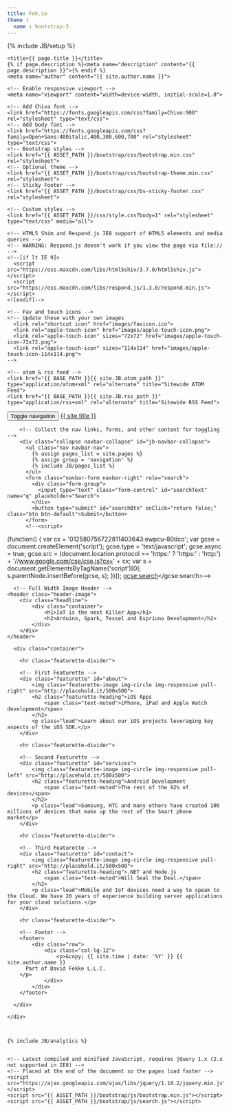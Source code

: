 ```yaml
---
title: Fek.io
theme :
  name : bootstrap-3
---
```

{% include JB/setup %}

<html lang="en">
  <head>
    <meta charset="utf-8">
    <meta http-equiv="X-UA-Compatible" content="IE=edge">

    <title>{{ page.title }}</title>
    {% if page.description %}<meta name="description" content="{{ page.description }}">{% endif %}
    <meta name="author" content="{{ site.author.name }}">

    <!-- Enable responsive viewport -->
    <meta name="viewport" content="width=device-width, initial-scale=1.0">
    
    <!-- Add Chiva font -->
    <link href="https://fonts.googleapis.com/css?family=Chivo:900" rel="stylesheet" type="text/css">
    <!-- Add body font -->
    <link href="https://fonts.googleapis.com/css?family=Open+Sans:400italic,400,300,600,700" rel="stylesheet" type="text/css">
    <!-- Bootstrap styles -->
    <link href="{{ ASSET_PATH }}/bootstrap/css/bootstrap.min.css" rel="stylesheet">
    <!-- Optional theme -->
    <link href="{{ ASSET_PATH }}/bootstrap/css/bootstrap-theme.min.css" rel="stylesheet">
    <!-- Sticky Footer -->
    <link href="{{ ASSET_PATH }}/bootstrap/css/bs-sticky-footer.css" rel="stylesheet">
    
    <!-- Custom styles -->
    <link href="{{ ASSET_PATH }}/css/style.css?body=1" rel="stylesheet" type="text/css" media="all">

    <!-- HTML5 Shim and Respond.js IE8 support of HTML5 elements and media queries -->
    <!-- WARNING: Respond.js doesn't work if you view the page via file:// -->
    <!--[if lt IE 9]>
      <script src="https://oss.maxcdn.com/libs/html5shiv/3.7.0/html5shiv.js"></script>
      <script src="https://oss.maxcdn.com/libs/respond.js/1.3.0/respond.min.js"></script>
    <![endif]-->

    <!-- Fav and touch icons -->
    <!-- Update these with your own images
      <link rel="shortcut icon" href="images/favicon.ico">
      <link rel="apple-touch-icon" href="images/apple-touch-icon.png">
      <link rel="apple-touch-icon" sizes="72x72" href="images/apple-touch-icon-72x72.png">
      <link rel="apple-touch-icon" sizes="114x114" href="images/apple-touch-icon-114x114.png">
    -->

    <!-- atom & rss feed -->
    <link href="{{ BASE_PATH }}{{ site.JB.atom_path }}" type="application/atom+xml" rel="alternate" title="Sitewide ATOM Feed">
    <link href="{{ BASE_PATH }}{{ site.JB.rss_path }}" type="application/rss+xml" rel="alternate" title="Sitewide RSS Feed">

  </head>

  <body>
    <div id="wrap">
      <nav class="navbar navbar-default" role="navigation">
        <!-- Brand and toggle get grouped for better mobile display -->
        <div class="navbar-header">
          <button type="button" class="navbar-toggle" data-toggle="collapse" data-target="#jb-navbar-collapse">
            <span class="sr-only">Toggle navigation</span>
            <span class="icon-bar"></span>
            <span class="icon-bar"></span>
            <span class="icon-bar"></span>
          </button>
          <a class="navbar-brand" href="{{ HOME_PATH }}">{{ site.title }}</a>
        </div>

        <!-- Collect the nav links, forms, and other content for toggling -->
        <div class="collapse navbar-collapse" id="jb-navbar-collapse">
          <ul class="nav navbar-nav">
            {% assign pages_list = site.pages %}
            {% assign group = 'navigation' %}
            {% include JB/pages_list %}
          </ul>
          <form class="navbar-form navbar-right" role="search">
            <div class="form-group">
              <input type="text" class="form-control" id="searchText" name="q" placeholder="Search">
            </div>
            <button type="submit" id="searchBtn" onClick="return false;" class="btn btn-default">Submit</button>
          </form>
          <!--<script>
  (function() {
    var cx = '012580756722811403643:ewpcu-80dco';
    var gcse = document.createElement('script');
    gcse.type = 'text/javascript';
    gcse.async = true;
    gcse.src = (document.location.protocol == 'https:' ? 'https:' : 'http:') +
        '//www.google.com/cse/cse.js?cx=' + cx;
    var s = document.getElementsByTagName('script')[0];
    s.parentNode.insertBefore(gcse, s);
  })();
</script>
<gcse:search></gcse:search>-->
        </div><!-- /.navbar-collapse -->
      </nav>

      <!-- Full Width Image Header -->
    <header class="header-image">
        <div class="headline">
            <div class="container">
                <h1>IoT is the next Killer App</h1>
                <h2>Arduino, Spark, Tessel and Espriuno Development</h2>
            </div>
        </div>
    </header>

      <div class="container">
        
        <hr class="featurette-divider">

        <!-- First Featurette -->
        <div class="featurette" id="about">
            <img class="featurette-image img-circle img-responsive pull-right" src="http://placehold.it/500x500">
            <h2 class="featurette-heading">iOS Apps
                <span class="text-muted">iPhone, iPad and Apple Watch development</span>
            </h2>
            <p class="lead">Learn about our iOS projects leveraging key aspects of the iOS SDK.</p>
        </div>

        <hr class="featurette-divider">

        <!-- Second Featurette -->
        <div class="featurette" id="services">
            <img class="featurette-image img-circle img-responsive pull-left" src="http://placehold.it/500x500">
            <h2 class="featurette-heading">Android Development
                <span class="text-muted">The rest of the 92% of devices</span>
            </h2>
            <p class="lead">Samsung, HTC and many others have created 100 millions of devices that make up the rest of the Smart phone market</p>
        </div>

        <hr class="featurette-divider">

        <!-- Third Featurette -->
        <div class="featurette" id="contact">
            <img class="featurette-image img-circle img-responsive pull-right" src="http://placehold.it/500x500">
            <h2 class="featurette-heading">.NET and Node.js
                <span class="text-muted">Will Seal the Deal.</span>
            </h2>
            <p class="lead">Mobile and IoT devices need a way to speak to the Cloud. We have 20 years of experience building server applications for your cloud solutions.</p>
        </div>

        <hr class="featurette-divider">

        <!-- Footer -->
        <footer>
            <div class="row">
                <div class="col-lg-12">
                    <p>&copy; {{ site.time | date: '%Y' }} {{ site.author.name }}
          Part of David Fekke L.L.C.
        </p>
                </div>
            </div>
        </footer>

      </div>

    </div>

    

    {% include JB/analytics %}


    <!-- Latest compiled and minified JavaScript, requires jQuery 1.x (2.x not supported in IE8) -->
    <!-- Placed at the end of the document so the pages load faster -->
    <script src="https://ajax.googleapis.com/ajax/libs/jquery/1.10.2/jquery.min.js"></script>
    <script src="{{ ASSET_PATH }}/bootstrap/js/bootstrap.min.js"></script>
	<script src="{{ ASSET_PATH }}/bootstrap/js/search.js"></script>
  </body>
</html>